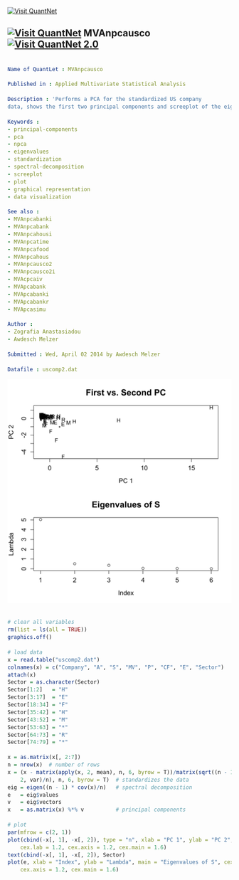 
[<img src="https://github.com/QuantLet/Styleguide-and-Validation-procedure/blob/master/pictures/banner.png" alt="Visit QuantNet">](http://quantlet.de/index.php?p=info)

## [<img src="https://github.com/QuantLet/Styleguide-and-Validation-procedure/blob/master/pictures/qloqo.png" alt="Visit QuantNet">](http://quantlet.de/) **MVAnpcausco** [<img src="https://github.com/QuantLet/Styleguide-and-Validation-procedure/blob/master/pictures/QN2.png" width="60" alt="Visit QuantNet 2.0">](http://quantlet.de/d3/ia)

```yaml

Name of QuantLet : MVAnpcausco

Published in : Applied Multivariate Statistical Analysis

Description : 'Performs a PCA for the standardized US company
data, shows the first two principal components and screeplot of the eigenvalues.'

Keywords :
- principal-components
- pca
- npca
- eigenvalues
- standardization
- spectral-decomposition
- screeplot
- plot
- graphical representation
- data visualization

See also :
- MVAnpcabanki
- MVAnpcabank
- MVAnpcahousi
- MVAnpcatime
- MVAnpcafood
- MVAnpcahous
- MVAnpcausco2
- MVAnpcausco2i
- MVAcpcaiv
- MVApcabank
- MVApcabanki
- MVApcabankr
- MVApcasimu

Author :
- Zografia Anastasiadou
- Awdesch Melzer

Submitted : Wed, April 02 2014 by Awdesch Melzer

Datafile : uscomp2.dat
```

![Picture1](MVAnpcausco-1.png)


```r

# clear all variables
rm(list = ls(all = TRUE))
graphics.off()

# load data
x = read.table("uscomp2.dat")
colnames(x) = c("Company", "A", "S", "MV", "P", "CF", "E", "Sector")
attach(x)
Sector = as.character(Sector)
Sector[1:2]   = "H"
Sector[3:17]  = "E"
Sector[18:34] = "F"
Sector[35:42] = "H"
Sector[43:52] = "M"
Sector[53:63] = "*"
Sector[64:73] = "R"
Sector[74:79] = "*"

x = as.matrix(x[, 2:7])
n = nrow(x)  # number of rows
x = (x - matrix(apply(x, 2, mean), n, 6, byrow = T))/matrix(sqrt((n - 1) * apply(x, 
    2, var)/n), n, 6, byrow = T)  # standardizes the data
eig = eigen((n - 1) * cov(x)/n)   # spectral decomposition
e   = eig$values
v   = eig$vectors
x   = as.matrix(x) %*% v          # principal components

# plot
par(mfrow = c(2, 1))
plot(cbind(-x[, 1], -x[, 2]), type = "n", xlab = "PC 1", ylab = "PC 2", main = "First vs. Second PC", 
    cex.lab = 1.2, cex.axis = 1.2, cex.main = 1.6)
text(cbind(-x[, 1], -x[, 2]), Sector)
plot(e, xlab = "Index", ylab = "Lambda", main = "Eigenvalues of S", cex.lab = 1.2, 
    cex.axis = 1.2, cex.main = 1.6) 

```
